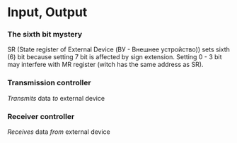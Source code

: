 
# Input, Output

### The sixth bit mystery
SR (State register of External Device (ВУ - Внешнее устройство)) sets sixth (6) bit because setting 7 bit is affected by sign extension. Setting 0 - 3 bit may interfere with MR register (witch has the same address as SR).

### Transmission controller
*Transmits* data *to* external device

### Receiver controller
*Receives* data *from* external device
